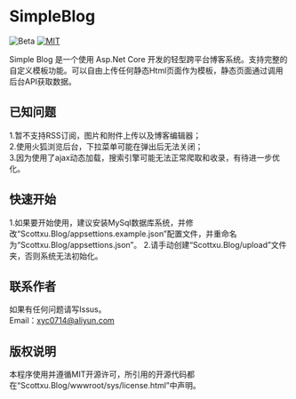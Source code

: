 # SimpleBlog
![Beta](https://img.shields.io/badge/version-beta-red.svg)
[![MIT](https://img.shields.io/packagist/l/doctrine/orm.svg)](https://mit-license.org/)

Simple Blog 是一个使用 Asp.Net Core 开发的轻型跨平台博客系统。支持完整的自定义模板功能。可以自由上传任何静态Html页面作为模板，静态页面通过调用后台API获取数据。

## 已知问题
1.暂不支持RSS订阅，图片和附件上传以及博客编辑器；<br/>
2.使用火狐浏览后台，下拉菜单可能在弹出后无法关闭；<br/>
3.因为使用了ajax动态加载，搜索引擎可能无法正常爬取和收录，有待进一步优化。

## 快速开始
1.如果要开始使用，建议安装MySql数据库系统，并修改“Scottxu.Blog/appsettions.example.json”配置文件，并重命名为“Scottxu.Blog/appsettions.json”。
2.请手动创建“Scottxu.Blog/upload”文件夹，否则系统无法初始化。

## 联系作者
如果有任何问题请写Issus。<br/>
Email：xyc0714@aliyun.com

## 版权说明
本程序使用并遵循MIT开源许可，所引用的开源代码都在“Scottxu.Blog/wwwroot/sys/license.html”中声明。
